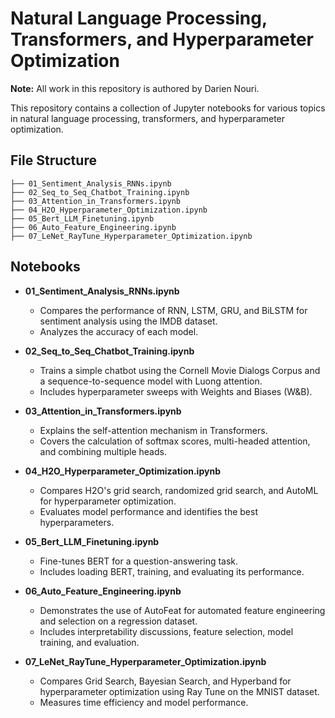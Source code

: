 # Natural Language Processing, Transformers, and Hyperparameter Optimization

**Note:** All work in this repository is authored by Darien Nouri.

This repository contains a collection of Jupyter notebooks for various topics in natural language processing, transformers, and hyperparameter optimization.

## File Structure

```text
├── 01_Sentiment_Analysis_RNNs.ipynb
├── 02_Seq_to_Seq_Chatbot_Training.ipynb
├── 03_Attention_in_Transformers.ipynb
├── 04_H2O_Hyperparameter_Optimization.ipynb
├── 05_Bert_LLM_Finetuning.ipynb
├── 06_Auto_Feature_Engineering.ipynb
├── 07_LeNet_RayTune_Hyperparameter_Optimization.ipynb
```

## Notebooks

- **01_Sentiment_Analysis_RNNs.ipynb**
  - Compares the performance of RNN, LSTM, GRU, and BiLSTM for sentiment analysis using the IMDB dataset.
  - Analyzes the accuracy of each model.

- **02_Seq_to_Seq_Chatbot_Training.ipynb**
  - Trains a simple chatbot using the Cornell Movie Dialogs Corpus and a sequence-to-sequence model with Luong attention.
  - Includes hyperparameter sweeps with Weights and Biases (W&B).

- **03_Attention_in_Transformers.ipynb**
  - Explains the self-attention mechanism in Transformers.
  - Covers the calculation of softmax scores, multi-headed attention, and combining multiple heads.

- **04_H2O_Hyperparameter_Optimization.ipynb**
  - Compares H2O's grid search, randomized grid search, and AutoML for hyperparameter optimization.
  - Evaluates model performance and identifies the best hyperparameters.

- **05_Bert_LLM_Finetuning.ipynb**
  - Fine-tunes BERT for a question-answering task.
  - Includes loading BERT, training, and evaluating its performance.

- **06_Auto_Feature_Engineering.ipynb**
  - Demonstrates the use of AutoFeat for automated feature engineering and selection on a regression dataset.
  - Includes interpretability discussions, feature selection, model training, and evaluation.

- **07_LeNet_RayTune_Hyperparameter_Optimization.ipynb**
  - Compares Grid Search, Bayesian Search, and Hyperband for hyperparameter optimization using Ray Tune on the MNIST dataset.
  - Measures time efficiency and model performance. 